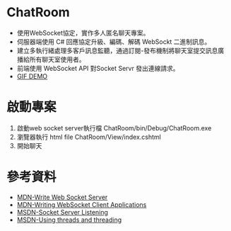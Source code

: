 # ChatRoom
* 使用WebSocket協定，實作多人匿名聊天專案。
* 伺服器端使用 C# 回應協定升級、編碼、解碼 WebSockt 二進制訊息。
* 建立多執行緒處理多客戶訊息監聽，通過訂閱-發布機制將聊天室提交訊息廣播給所有聊天室使用者。
* 前端使用 WebSocket API 對Socket Servr 發出連線請求。
* [GIF DEMO](https://imgur.com/a/8QdQkCg)

# 啟動專案
1. 啟動web socket server執行檔  ChatRoom/bin/Debug/ChatRoom.exe
2. 瀏覽器執行 html file  ChatRoom/View/index.cshtml
3. 開始聊天

# 參考資料
* [MDN-Write Web Socket Server](https://developer.mozilla.org/en-US/docs/Web/API/WebSockets_API/Writing_WebSocket_servers)
* [MDN-Writing WebSocket Client Applications](https://developer.mozilla.org/en-US/docs/Web/API/WebSockets_API/Writing_WebSocket_client_applications)
* [MSDN-Socket Server Listening](https://docs.microsoft.com/zh-tw/dotnet/framework/network-programming/listening-with-sockets)
* [MSDN-Using threads and threading](https://docs.microsoft.com/zh-tw/dotnet/standard/threading/using-threads-and-threading)


